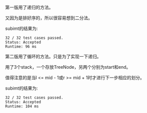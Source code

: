 第一版用了递归的方法。

又因为是排好序的，所以很容易想到二分法。

subimt的结果为:
```
32 / 32 test cases passed.
Status: Accepted
Runtime: 96 ms
```

第二版用了循环的方法。只是为了实现一下递归。

用了3个stack，一个存放TreeNode，另两个分别为start和end。

值得注意的是当l <= mid - 1或r >= mid + 1时才进行下一步相应的划分。

subimt的结果为:
```
32 / 32 test cases passed.
Status: Accepted
Runtime: 104 ms
```
